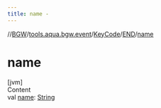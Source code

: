 ```yaml
---
title: name -
---
```

//[BGW](../../../../index.md)/[tools.aqua.bgw.event](../../index.md)/[KeyCode](../index.md)/[END](index.md)/[name](name.md)



# name  
[jvm]  
Content  
val [name](name.md): [String](https://kotlinlang.org/api/latest/jvm/stdlib/kotlin/-string/index.html)  



